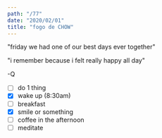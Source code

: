```yaml
---
path: "/77"
date: "2020/02/01"
title: "fogo de CHOW"
---
```


"friday we had one of our best days ever together"

"i remember because i felt really happy all day"

-Q

- [ ] do 1 thing
- [x] wake up (8:30am)
- [ ] breakfast
- [x] smile or something
- [ ] coffee in the afternoon
- [ ] meditate
